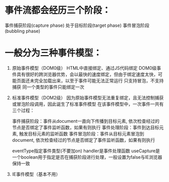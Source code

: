 # 事件流都会经历三个阶段：

事件捕获阶段(capture phase)
处于目标阶段(target phase)
事件冒泡阶段(bubbling phase)


# 一般分为三种事件模型：

1. 原始事件模型（DOM0级）
   HTML中直接绑定、通过JS代码绑定
   DOM0级事件具有很好的跨浏览器优势，会以最快的速度绑定，但由于绑定速度太快，可能页面还未完全加载出来，以至于事件可能无法正常运行
   只支持冒泡，不支持捕获
   同一个类型的事件只能绑定一次
2. 标准事件模型（DOM2级）
   因为原始事件模型无法重复绑定，且无法控制捕获或冒泡阶段调用，因此诞生了标准事件模型
    在该事件模型中，一次事件一共有三个过程：

    事件捕获阶段：事件从document一直向下传播到目标元素, 依次检查经过的节点是否绑定了事件监听函数，如果有则执行
    事件处理阶段：事件到达目标元素, 触发目标元素的监听函数
    事件冒泡阶段：事件从目标元素冒泡到document, 依次检查经过的节点是否绑定了事件监听函数，如果有则执行

    eventType指定事件类型(不要加on)
    handler是事件处理函数
    useCapture是一个boolean用于指定是否在捕获阶段进行处理，一般设置为false与IE浏览器保持一致
3. IE事件模型（基本不用）